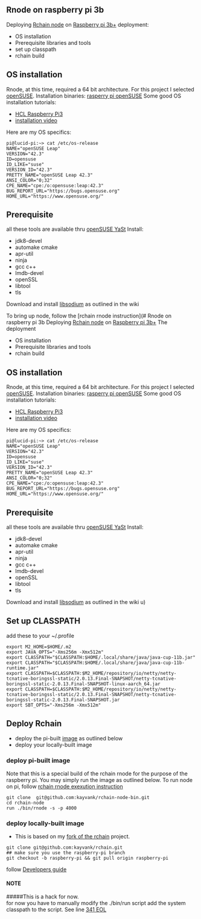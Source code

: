 Rnode on raspberry pi 3b
-----
Deploying [Rchain node](https://github.com/kayvank/rchain) on [Raspberry pi 3b+](https://www.raspberrypi.org/products/raspberry-pi-3-model-b/)
deployment:
* OS installation
* Prerequisite libraries and tools
* set up classpath
* rchain build

## OS installation
Rnode, at this time, required a 64 bit architecture.  For this project I selected [openSUSE](https://www.opensuse.org/). 
Installation binaries:  [rasperry pi openSUSE](https://en.opensuse.org/HCL:Raspberry_Pi3) 
Some good OS installation tutorials:
* [HCL Raspberry Pi3](https://en.opensuse.org/HCL:Raspberry_Pi3)
* [installation video](https://www.youtube.com/watch?v=UA9ByJwWhzs) 

Here are my  OS specifics:

```
pi@lucid-pi:~> cat /etc/os-release
NAME="openSUSE Leap"
VERSION="42.3"
ID=opensuse
ID_LIKE="suse"
VERSION_ID="42.3"
PRETTY_NAME="openSUSE Leap 42.3"
ANSI_COLOR="0;32"
CPE_NAME="cpe:/o:opensuse:leap:42.3"
BUG_REPORT_URL="https://bugs.opensuse.org"
HOME_URL="https://www.opensuse.org/"
```
## Prerequisite
all these tools are available thru [openSUSE YaSt](https://en.opensuse.org/Portal:YaST)
Install:
* jdk8-devel
* automake cmake
* apr-util 
* ninja
* gcc c++
* lmdb-devel 
* openSSL
* libtool
* tls 

Download and install [libsodium](https://download.libsodium.org/doc/installation/ ) as outlined in the wiki

To bring up node, follow the [rchain rnode instruction](# Rnode on raspberry pi 3b
Deploying [Rchain node](https://github.com/kayvank/rchain) on [Raspberry pi 3b+](https://www.raspberrypi.org/products/raspberry-pi-3-model-b/)
The  deployment 
* OS installation
* Prerequisite libraries and tools
* rchain build

## OS installation

Rnode, at this time, required a 64 bit architecture.  For this project I selected [openSUSE](https://www.opensuse.org/). 
Installation binaries:  [rasperry pi openSUSE](https://en.opensuse.org/HCL:Raspberry_Pi3) 
Some good OS installation tutorials:
* [HCL Raspberry Pi3](https://en.opensuse.org/HCL:Raspberry_Pi3)
* [installation video](https://www.youtube.com/watch?v=UA9ByJwWhzs) 

Here are my  OS specifics:

```
pi@lucid-pi:~> cat /etc/os-release
NAME="openSUSE Leap"
VERSION="42.3"
ID=opensuse
ID_LIKE="suse"
VERSION_ID="42.3"
PRETTY_NAME="openSUSE Leap 42.3"
ANSI_COLOR="0;32"
CPE_NAME="cpe:/o:opensuse:leap:42.3"
BUG_REPORT_URL="https://bugs.opensuse.org"
HOME_URL="https://www.opensuse.org/"
```
## Prerequisite
all these tools are available thru [openSUSE YaSt](https://en.opensuse.org/Portal:YaST)
Install:
* jdk8-devel
* automake cmake
* apr-util 
* ninja
* gcc c++
* lmdb-devel 
* openSSL
* libtool
* tls 

Download and install [libsodium](https://download.libsodium.org/doc/installation/ ) as outlined in the wiki
u)

## Set up CLASSPATH
add these to your ~/.profile
```
export M2_HOME=$HOME/.m2
export JAVA_OPTS="-Xms256m -Xmx512m"
export CLASSPATH="$CLASSPATH:$HOME/.local/share/java/java-cup-11b.jar"
export CLASSPATH="$CLASSPATH:$HOME/.local/share/java/java-cup-11b-runtime.jar"
export CLASSPATH=$CLASSPATH:$M2_HOME/repository/io/netty/netty-tcnative-boringssl-static/2.0.13.Final-SNAPSHOT/netty-tcnative-boringssl-static-2.0.13.Final-SNAPSHOT-linux-aarch_64.jar
export CLASSPATH=$CLASSPATH:$M2_HOME/repository/io/netty/netty-tcnative-boringssl-static/2.0.13.Final-SNAPSHOT/netty-tcnative-boringssl-static-2.0.13.Final-SNAPSHOT.jar
export SBT_OPTS="-Xms256m -Xmx512m"
```

## Deploy Rchain
* deploy the pi-built [image](./image) as outlined below
* deploy your locally-built image

### deploy pi-built image
Note that this is a special build of the rchain rnode for the purpose of the raspberry pi.  You may simply run the image as outlined below.  To run node on pi, follow [rchain rnode exexution instruction](https://github.com/rchain/rchain/tree/dev/node#32-bootstrapping-a-private-network)

```
git clone  git@github.com:kayvank/rchain-node-bin.git
cd rchain-node
run ./bin/rnode -s -p 4000
```

### deploy locally-built image
* This is based on my [fork of the rchain](https://github.com/kayvank/rchain/tree/raspberry-pi) project.  

```
git clone git@github.com:kayvank/rchain.git
## make sure you use the raspberry-pi branch
git checkout -b raspberry-pi && git pull origin raspberry-pi  
```

follow [Developers guide](https://github.com/kayvank/rchain/tree/raspberry-pi#deverloper-guide)

#### NOTE
#####This is a hack for now.  
for now you have to manually modify the ./bin/run script  add the system classpath to the script. See line [341 EOL](https://github.com/kayvank/rchain-node-bin/blob/master/bin-image/bin/rnode#L341)
